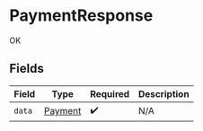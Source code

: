 # PaymentResponse

OK


## Fields

| Field                                     | Type                                      | Required                                  | Description                               |
| ----------------------------------------- | ----------------------------------------- | ----------------------------------------- | ----------------------------------------- |
| `data`                                    | [Payment](../../models/shared/Payment.md) | :heavy_check_mark:                        | N/A                                       |